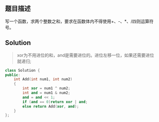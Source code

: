 ## 题目描述
写一个函数，求两个整数之和，要求在函数体内不得使用+、-、*、/四则运算符号。

## Solution
> xor为不用进位的和，and是需要进位的。进位左移一位，如果还需要进位就递归;
```c++
class Solution {
public:
	int Add(int num1, int num2)
	{
		int xor = num1 ^ num2;
		int and = num1 & num2;
		and = and << 1;
		if (and == 0)return xor | and;
		else return Add(xor, and);
	}
};
```